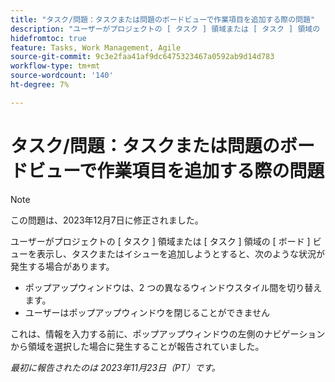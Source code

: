 ```yaml
---
title: "タスク/問題：タスクまたは問題のボードビューで作業項目を追加する際の問題"
description: "ユーザーがプロジェクトの [ タスク ] 領域または [ タスク ] 領域の [ ボード ] ビューを表示していて、タスクまたはイシューを追加しようとすると、ここに示すイシューが発生する場合があります。"
hidefromtoc: true
feature: Tasks, Work Management, Agile
source-git-commit: 9c3e2faa41af9dc6475323467a0592ab9d14d783
workflow-type: tm+mt
source-wordcount: '140'
ht-degree: 7%

---
```



# タスク/問題：タスクまたは問題のボードビューで作業項目を追加する際の問題

>[!NOTE]
>
>この問題は、2023年12月7日に修正されました。

ユーザーがプロジェクトの [ タスク ] 領域または [ タスク ] 領域の [ ボード ] ビューを表示し、タスクまたはイシューを追加しようとすると、次のような状況が発生する場合があります。

* ポップアップウィンドウは、2 つの異なるウィンドウスタイル間を切り替えます。
* ユーザーはポップアップウィンドウを閉じることができません

これは、情報を入力する前に、ポップアップウィンドウの左側のナビゲーションから領域を選択した場合に発生することが報告されていました。

_最初に報告されたのは 2023年11月23日（PT）です。_
